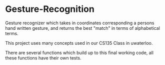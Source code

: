 # Gesture-Recognition
Gesture recognizer which takes in coordinates corresponding  a persons hand written gesture, and returns the best "match" in terms of alphabetical terms.

This project uses many concepts used in our CS135 Class in uwaterloo.

There are several functions which build up to this final working code, all these functions have their own tests.
